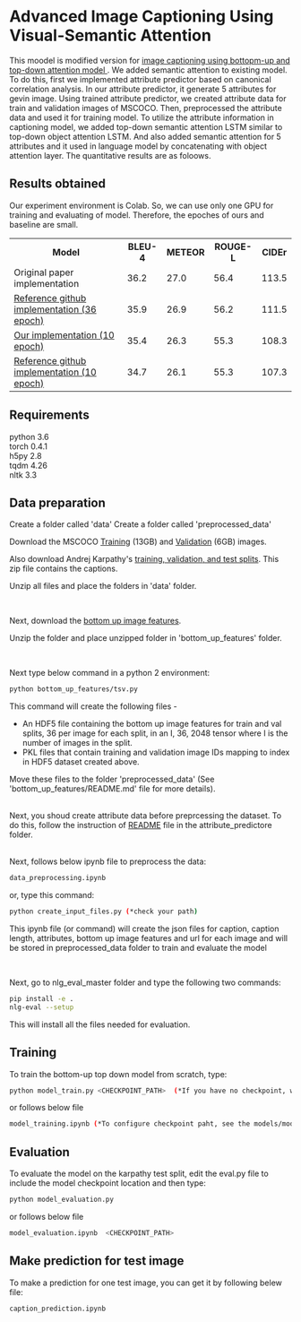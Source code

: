 <h1> Advanced Image Captioning Using Visual-Semantic Attention</h1>

This moodel is modified version for <a target = "_blank" href="https://imagecaption.blob.core.windows.net/imagecaption/trainval_36.zip">  image captioning using bottopm-up and top-down attention model </a>. We added semantic attention to existing model. To do this, first we implemented attribute predictor based on canonical correlation analysis. In our attribute predictor, it generate 5 attributes for gevin image. Using trained attribute predictor, we created attribute data for train and validation images of MSCOCO. Then, preprocessed the attribute data and used it for training model. To utilize the attribute information in captioning model, we added top-down semantic attention LSTM similar to top-down object attention LSTM. And also added semantic attention for 5 attributes and it used in language model by concatenating with object attention layer. The quantitative results are as foloows.

<h2> Results obtained </h2> 
Our experiment environment is Colab. So, we can use only one GPU for training and evaluating of model. Therefore, the epoches of ours and baseline are small.

<table class="tg">
  <tr>
    <th>Model</th>
    <th>BLEU-4</th>
    <th>METEOR</th>
    <th>ROUGE-L</th>
    <th>CIDEr</th>
  </tr>
  <tr>
    <td>Original paper implementation</td>
    <td>36.2</td>
    <td>27.0</td>
    <td>56.4</td>
    <td>113.5</td>
    </tr>    
  <tr>
    <td><a href="https://drive.google.com/file/d/10atC8rY7PdhnKW08INO33mEXYUyQ6G0N/view?usp=sharing">Reference github implementation (36 epoch)</a></td>
    <td>35.9</td>
    <td>26.9</td>
    <td>56.2</td>
    <td>111.5</td>
  </tr>

  <tr>
    <td><a href="https://drive.google.com/open?id=1RXHBjQF_5Afr0Jze6w5oPMdgXrJrkiyt">Our implementation (10 epoch)</a></td>
    <td>35.4</td>
    <td>26.3</td>
    <td>55.3</td>
    <td>108.3</td>
    </tr>    
  <tr>
    <td><a href="https://drive.google.com/open?id=1k_gPMDfRqbLvuJe9mnWkgAf2pPepk5Ks">Reference github implementation (10 epoch)</a></td>
    <td>34.7</td>
    <td>26.1</td>
    <td>55.3</td>
    <td>107.3</td>
    </tr>    
</table>


<h2> Requirements </h2>
python 3.6<br>
torch 0.4.1<br>
h5py 2.8<br>
tqdm 4.26<br>
nltk 3.3<br>

<h2> Data preparation </h2>

Create a folder called 'data'
Create a folder called 'preprocessed_data'

Download the MSCOCO <a target = "_blank" href="http://images.cocodataset.org/zips/train2014.zip">Training</a> (13GB)  and <a href=http://images.cocodataset.org/zips/val2014.zip>Validation</a> (6GB)  images. 

Also download Andrej Karpathy's <a target = "_blank" href=http://cs.stanford.edu/people/karpathy/deepimagesent/caption_datasets.zip>training, validation, and test splits</a>. This zip file contains the captions.

Unzip all files and place the folders in 'data' folder.

<br>

Next, download the <a target = "_blank" href="https://imagecaption.blob.core.windows.net/imagecaption/trainval_36.zip">bottom up image features</a>.

Unzip the folder and place unzipped folder in 'bottom_up_features' folder.  


<br>

Next type below command in a python 2 environment: 
```bash
python bottom_up_features/tsv.py
```

This command will create the following files - 
<ul>
<li>An HDF5 file containing the bottom up image features for train and val splits, 36 per image for each split, in an I, 36, 2048 tensor where I is the number of images in the split.</li>
<li>PKL files that contain training and validation image IDs mapping to index in HDF5 dataset created above.</li>
</ul>

Move these files to the folder 'preprocessed_data' (See 'bottom_up_features/README.md' file for more details).

<br>
Next, you shoud create attribute data before preprcessing the dataset. To do this, follow the instruction of <a target = "_blank" href="https://github.com/SeunghoHan/cs470_tp/blob/master/attribute_predictor/README.md">README</a> file in the attribute_predictore folder. 

<br>

<br>

Next, follows below ipynb file to preprocess the data: 
```bash
data_preprocessing.ipynb
```
or, type this command: 
```bash
python create_input_files.py (*check your path)
```
This ipynb file (or command) will create the json files for caption, caption length, attributes, bottom up image features and url for each image and will be stored in preprocessed_data folder to train and evaluate the model

<br>

Next, go to nlg_eval_master folder and type the following two commands:
```bash
pip install -e .
nlg-eval --setup
```
This will install all the files needed for evaluation.


<h2> Training </h2>

To train the bottom-up top down model from scratch, type:
```bash
python model_train.py <CHECKPOINT_PATH>  (*If you have no checkpoint, write None)
```
or follows below file
```bash
model_training.ipynb (*To configure checkpoint paht, see the models/model_parameters.py)
```

<h2> Evaluation </h2>

To evaluate the model on the karpathy test split, edit the eval.py file to include the model checkpoint location and then type:
```bash
python model_evaluation.py
```
or follows below file
```bash
model_evaluation.ipynb  <CHECKPOINT_PATH>  
```

<h2> Make prediction for test image </h2>

To make a prediction for one test image, you can get it by following belew file:
```bash
caption_prediction.ipynb
```